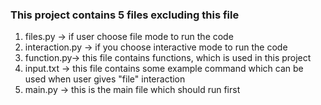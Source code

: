 ### This project contains 5 files excluding this file
1. files.py -> if user choose file mode to run the code
2. interaction.py -> if you choose interactive mode to run the code
3. function.py-> this file contains functions, which is used in this project
4. input.txt -> this file contains some example command which can be used when user gives "file" interaction
5. main.py -> this is the main file which should run first